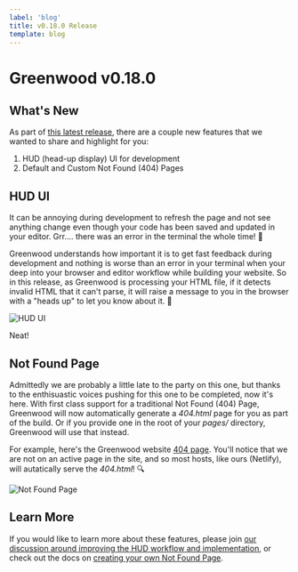 ```yaml
---
label: 'blog'
title: v0.18.0 Release
template: blog
---
```


# Greenwood v0.18.0

## What's New
As part of [this latest release](https://github.com/ProjectEvergreen/greenwood/releases/tag/v0.18.0), there are a couple new features that we wanted to share and highlight for you:
1. HUD (head-up display) UI for development
1. Default and Custom Not Found (404) Pages

## HUD UI

It can be annoying during development to refresh the page and not see anything change even though your code has been saved and updated in your editor.  Grr.... there was an error in the terminal the whole time!  😤

Greenwood understands how important it is to get fast feedback during development and nothing is worse than an error in your terminal when your deep into your browser and editor workflow while building your website.  So in this release, as Greenwood is processing your HTML file, if it detects invalid HTML that it can't parse, it will raise a message to you in the browser with a "heads up" to let you know about it.  📣

![HUD UI](/assets/blog-images/hud.png)

Neat!

## Not Found Page

Admittedly we are probably a little late to the party on this one, but thanks to the enthisuastic voices pushing for this one to be completed, now it's here.  With first class support for a traditional Not Found (404) Page, Greenwood will now automatically generate a _404.html_ page for you as part of the build.  Or if you provide one in the root of your _pages/_ directory, Greenwood will use that instead.

For example, here's the Greenwood website [404 page](https://www.greenwoodjs.io/404.html).  You'll notice that we are not on an active page in the site, and so most hosts, like ours (Netlify), will autatically serve the _404.html_!  🔍

![Not Found Page](/assets/blog-images/not-found.png)

## Learn More

If you would like to learn more about these features, please join [our discussion around improving the HUD workflow and implementation](https://github.com/ProjectEvergreen/greenwood/discussions/631), or check out the docs on [creating your own Not Found Page](https://www.greenwoodjs.io/docs/layouts/#not-found-page).